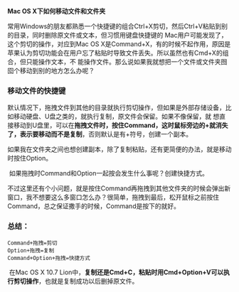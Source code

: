**Mac OS X下如何移动文件和文件夹**

​    常用Windows的朋友都熟悉一个快捷键的组合Ctrl+X剪切，然后Ctrl+V粘贴到别的目录，同时删除原文件或文本，但习惯用键盘快捷键的 Mac用户可能发现了，这个剪切的操作，对应到Mac OS X是Command+X，有的时候不起作用，原因是苹果认为剪切功能会在用户忘了粘贴时导致文件丢失。所以虽然也有Cmd+X的组合，但只能操作文本，不 能操作文件。那么说如果我就想把一个文件或文件夹囫囵个移动到别的地方怎么办呢？

### 移动文件的快捷键

​    默认情况下，拖拽文件到其他的目录就执行剪切操作，但如果是外部存储设备，比如移动硬盘、U盘之类的，就执行复制，原文件会保留。如果不像保留，就 想直接移动到U盘里，可以在**拖拽文件时，按住Command，这时鼠标旁边的+就消失了，表示要移动而不是复制**，否则默认是有+符号，创建一个副本。

​    如果我在文件夹之间也想创建副本，除了复制粘贴，还有更简便的办法，就是移动时按住Option。

​    如果拖拽时Command和Option一起按会发生什么事呢？创建快捷方式。

​    不过这里还有个小问题，就是按住Command再拖拽到其他文件夹的时候会弹出新窗口，我不想要这么多窗口怎么办？很简单，拖拽到最后，松开鼠标之前按住Command，总之保证撒手的时候，Command是按下的就好。

### 总结：

```
Command+拖拽=剪切
Option+拖拽=复制
Command+Option+拖拽=快捷方式
```

​    在Mac OS X 10.7 Lion中，**复制还是Cmd+C，粘贴时用Cmd+Option+V可以执行剪切操作**，也就是复制成功以后删掉原文件。 